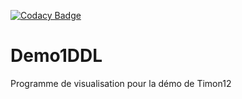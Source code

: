 
[![Codacy Badge](https://api.codacy.com/project/badge/Grade/ce37f5657c3f485e917ec47dbc686ae8)](https://www.codacy.com/app/leicas/Demo1DDL?utm_source=github.com&amp;utm_medium=referral&amp;utm_content=Leicas/Demo1DDL&amp;utm_campaign=Badge_Grade)
# Demo1DDL
Programme de visualisation pour la démo de Timon12

